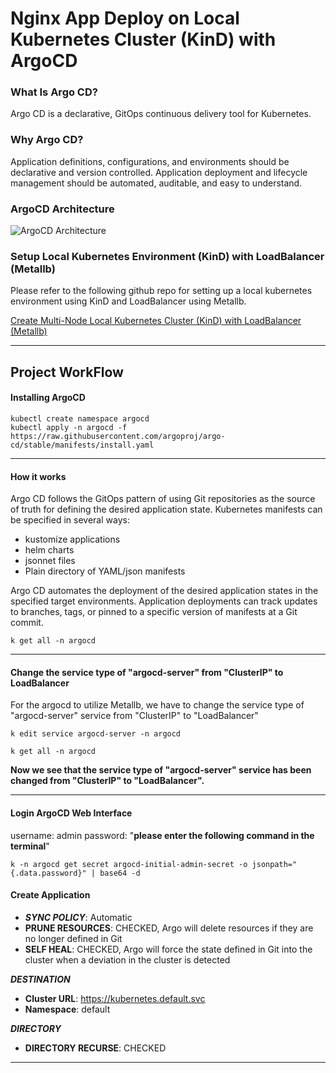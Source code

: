 # Nginx App Deploy on Local Kubernetes Cluster (KinD) with ArgoCD

### What Is Argo CD?

Argo CD is a declarative, GitOps continuous delivery tool for Kubernetes.

### Why Argo CD?

Application definitions, configurations, and environments should be declarative and version controlled. Application deployment and lifecycle management should be automated, auditable, and easy to understand.

### ArgoCD Architecture

![ArgoCD Architecture](https://argo-cd.readthedocs.io/en/stable/assets/argocd_architecture.png)

### Setup Local Kubernetes Environment (KinD) with LoadBalancer (Metallb)

Please refer to the following github repo for setting up a local kubernetes environment using KinD and LoadBalancer using Metallb.

[Create Multi-Node Local Kubernetes Cluster (KinD) with LoadBalancer (Metallb)](https://github.com/NaumanMunir9/Create-Multi-Node-Local-Kubernetes-Cluster--KinD--with-LoadBalancer--Metallb-)

---

## Project WorkFlow

#### Installing ArgoCD

```shell
kubectl create namespace argocd
kubectl apply -n argocd -f https://raw.githubusercontent.com/argoproj/argo-cd/stable/manifests/install.yaml
```

---

#### How it works

Argo CD follows the GitOps pattern of using Git repositories as the source of truth for defining the desired application state. Kubernetes manifests can be specified in several ways:

- kustomize applications
- helm charts
- jsonnet files
- Plain directory of YAML/json manifests

Argo CD automates the deployment of the desired application states in the specified target environments. Application deployments can track updates to branches, tags, or pinned to a specific version of manifests at a Git commit.

```shell
k get all -n argocd
```

---

#### Change the service type of "argocd-server" from "ClusterIP" to LoadBalancer

For the argocd to utilize Metallb, we have to change the service type of "argocd-server" service from "ClusterIP" to "LoadBalancer"

```shell
k edit service argocd-server -n argocd
```

```shell
k get all -n argocd
```

**Now we see that the service type of "argocd-server" service has been changed from "ClusterIP" to "LoadBalancer".**

---

#### Login ArgoCD Web Interface

username: admin
password: "**please enter the following command in the terminal**"

```shell
k -n argocd get secret argocd-initial-admin-secret -o jsonpath="{.data.password}" | base64 -d
```

#### Create Application

- ***SYNC POLICY***: Automatic
- **PRUNE RESOURCES**: CHECKED, Argo will delete resources if they are no longer defined in Git
- **SELF HEAL**: CHECKED, Argo will force the state defined in Git into the cluster when a deviation in the cluster is detected

***DESTINATION***

- **Cluster URL**: https://kubernetes.default.svc
- **Namespace**: default

***DIRECTORY***

- **DIRECTORY RECURSE**: CHECKED

---

